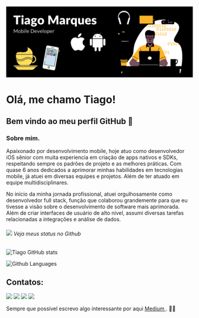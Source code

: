 ![capa github](https://github.com/eutiagomarques/eutiagomarques/blob/main/images/nova_capa.png)  

# Olá, me chamo Tiago! 
## Bem vindo ao meu perfil GitHub 👋


### Sobre mim.
Apaixonado por desenvolvimento mobile, hoje atuo como desenvolvedor iOS sênior com muita experiencia em criação de apps nativos e SDKs, respeitando sempre os padrões de projeto e as melhores práticas. Com quase 6 anos dedicados a aprimorar minhas habilidades em tecnologias mobile, já atuei em diversas equipes e projetos. Além de ter atuado em equipe multidisciplinares.

No início da minha jornada profissional, atuei orgulhosamente como desenvolvedor full stack, função que colaborou grandemente para que eu tivesse a visão sobre o desenvolvimento de software mais aprimorada. Além de criar interfaces de usuário de alto nível, assumi diversas tarefas relacionadas a integrações e análise de dados.




###### <img src="https://media.giphy.com/media/VgCDAzcKvsR6OM0uWg/giphy.gif" width="50"> Veja meus status no Github 
![Tiago GitHub stats](https://github-readme-stats.vercel.app/api?username=eutiagomarques&show_icons=true&theme=radical)

![Github Languages](https://github-readme-stats.vercel.app/api/top-langs/?username=eutiagomarques&layout=compact&theme=radical)

## Contatos:

<div>
<a href="https://instagram.com/eutiagomarques_" target="_blank"><img loading="lazy" src="https://img.shields.io/badge/-Instagram-%23E4405F?style=for-the-badge&logo=instagram&logoColor=white" target="_blank"></a>
<a href="https://www.twitch.tv/tgmarquess" target="_blank"><img loading="lazy" src="https://img.shields.io/badge/Twitch-9146FF?style=for-the-badge&logo=twitch&logoColor=white" target="_blank"></a>
<a href = "mailto:ttsmarques@gmail.com"><img loading="lazy" src="https://img.shields.io/badge/Gmail-D14836?style=for-the-badge&logo=gmail&logoColor=white" target="_blank"></a>
<a href="https://www.linkedin.com/in/eutiagomarques" target="_blank"><img loading="lazy" src="https://img.shields.io/badge/-LinkedIn-%230077B5?style=for-the-badge&logo=linkedin&logoColor=white" target="_blank"></a>   
</div>

Sempre que possível escrevo algo interessante por aqui [ Medium ](https://medium.com/@soutiagomarques). ✍🏼
